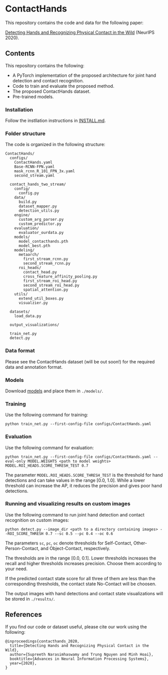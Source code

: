 # ContactHands

This repository contains the code and data for the following paper:

[Detecting Hands and Recognizing Physical Contact in the Wild](https://www3.cs.stonybrook.edu/~sunarasimhas/webpage/contacthands.pdf) (NeurIPS 2020).

## Contents

This repository contains the following:

* A PyTorch implementation of the proposed architecture for joint hand detection and contact recognition.
* Code to train and evaluate the proposed method.
* The proposed ContactHands dataset.
* Pre-trained models.

### Installation

Follow the instllation instructions in [INSTALL.md](INSTALL.md). 

### Folder structure

The code is organized in the following structure:

```
ContactHands/  
  configs/
    ContactHands.yaml
    Base-RCNN-FPN.yaml
    mask_rcnn_R_101_FPN_3x.yaml
    second_stream.yaml
    
  contact_hands_two_stream/
    config/
      config.py
    data/
      build.py
      dataset_mapper.py
      detection_utils.py
    engine/
      custom_arg_parser.py
      custom_predictor.py
    evaluation/
      evaluator_ourdata.py
    models/
      model_contacthands.pth
      model_best.pth
    modeling/
      metaarch/
        first_stream_rcnn.py
        second_stream_rcnn.py
      roi_heads/
        contact_head.py
        cross_feature_affinity_pooling.py
        first_stream_roi_head.py
        second_stream_roi_head.py
        spatial_attention.py
    utils/
      extend_util_boxes.py
      visualzier.py
  
  datasets/
    load_data.py
  
  output_visualizations/
  
  train_net.py
  detect.py
```

### Data format

Please see the ContactHands dataset (will be out soon!) for the required data and annotation format.

### Models

Download [models](https://drive.google.com/drive/folders/1YpH6AXdurOb0NDgzcaHmWbLDlsZeXlwr) and place them in ```./models/```.

### Training

Use the following command for training:

`python train_net.py --first-config-file configs/ContactHands.yaml`

### Evaluation

Use the following command for evaluation:

`python train_net.py --first-config-file configs/ContactHands.yaml --eval-only MODEL.WEIGHTS <path to model weights> MODEL.ROI_HEADS.SCORE_THRESH_TEST 0.7`

The parameter ```MODEL.ROI_HEADS.SCORE_THRESH_TEST``` is the threshold for hand detections and can take values in the range [0.0, 1.0]. While a lower threshold can increase the AP, it reduces the precision and gives poor hand detections.

### Running and visualizing results on custom images 

Use the following command to run joint hand detection and contact recognition on custom images:

`python detect.py --image_dir <path to a directory containing images> --ROI_SCORE_THRESH 0.7 --sc 0.5 --pc 0.4 --oc 0.6`

The parameters `sc`, `pc`, `oc` denote thresholds for Self-Contact, Other-Person-Contact, and Object-Contact, respectively. 

The thresholds are in the range [0.0, 0.1]. Lower thresholds increases the recall and higher thresholds increases precision. Choose them according to your need. 

If the predicted contact state score for all three of them are less than the corresponding thresholds, the contact state No-Contact will be choosen. 

The output images with hand detections and contact state visualizations will be stored in `./results/`. 

## References
If you find our code or dataset useful, please cite our work using the following:

```
@inproceedings{contacthands_2020,
  title={Detecting Hands and Recognizing Physical Contact in the Wild},
  author={Supreeth Narasimhaswamy and Trung Nguyen and Minh Hoai},
  booktitle={Advances in Neural Information Processing Systems},
  year={2020},
}
```
